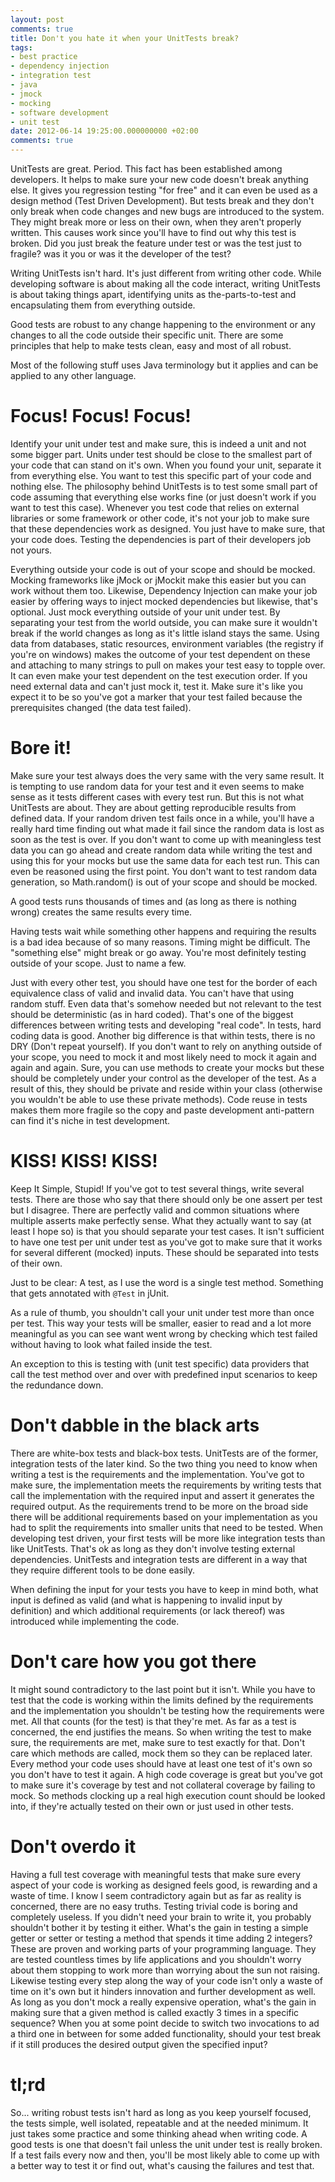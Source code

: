 ```yaml
---
layout: post
comments: true
title: Don't you hate it when your UnitTests break?
tags:
- best practice
- dependency injection
- integration test
- java
- jmock
- mocking
- software development
- unit test
date: 2012-06-14 19:25:00.000000000 +02:00
comments: true
---
```

UnitTests are great. Period. This fact has been established among developers. It helps to make sure your new code doesn't break anything else. It gives you regression testing "for free" and it can even be used as a design method (Test Driven Development). But tests break and they don't only break when code changes and new bugs are introduced to the system. They might break more or less on their own, when they aren't properly written. This causes work since you'll have to find out why this test is broken. Did you just break the feature under test or was the test just to fragile? was it you or was it the developer of the test?


Writing UnitTests isn't hard. It's just different from writing other code. While developing software is about making all the code interact, writing UnitTests is about taking things apart, identifying units as the-parts-to-test and encapsulating them from everything outside. 

Good tests are robust to any change happening to the environment or any changes to all the code outside their specific unit. There are some principles that help to make tests clean, easy and most of all robust.

Most of the following stuff uses Java terminology but it applies and can be applied to any other language.


# Focus! Focus! Focus! #
Identify your unit under test and make sure, this is indeed a unit and not some bigger part. Units under test should be close to the smallest part of your code that can stand on it's own. When you found your unit, separate it from everything else. You want to test this specific part of your code and nothing else. The philosophy behind UnitTests is to test some small part of code assuming that everything else works fine (or just doesn't work if you want to test this case). Whenever you test code that relies on external libraries or some framework or other code, it's not your job to make sure that these dependencies work as designed. You just have to make sure, that your code does. Testing the dependencies is part of their developers job not yours. 

Everything outside your code is out of your scope and should be mocked. Mocking frameworks like jMock or jMockit make this easier but you can work without them too. Likewise, Dependency Injection can make your job easier by offering ways to inject mocked dependencies but likewise, that's optional. Just mock everything outside of your unit under test. By separating your test from the world outside, you can make sure it wouldn't break if the world changes as long as it's little island stays the same. Using data from databases, static resources, environment variables (the registry if you're on windows) makes the outcome of your test dependent on these and attaching to many strings to pull on makes your test easy to topple over. It can even make your test dependent on the test execution order. If you need external data and can't just mock it, test it. Make sure it's like you expect it to be so you've got a marker that your test failed because the prerequisites changed (the data test failed).

# Bore it! #
Make sure your test always does the very same with the very same result. It is tempting to use random data for your test and it even seems to make sense as it tests different cases with every test run. But this is not what UnitTests are about. They are about getting reproducible results from defined data. If your random driven test fails once in a while, you'll have a really hard time finding out what made it fail since the random data is lost as soon as the test is over. If you don't want to come up with meaningless test data you can go ahead and create random data while writing the test and using this for your mocks but use the same data for each test run. This can even be reasoned using the first point. You don't want to test random data generation, so Math.random() is out of your scope and should be mocked.

A good tests runs thousands of times and (as long as there is nothing wrong) creates the same results every time.

Having tests wait while something other happens and requiring the results is a bad idea because of so many reasons. Timing might be difficult. The "something else" might break or go away. You're most definitely testing outside of your scope. Just to name a few.

Just with every other test, you should have one test for the border of each equivalence class of valid and invalid data. You can't have that using random stuff. Even data that's somehow needed but not relevant to the test should be deterministic (as in hard coded). That's one of the biggest differences between writing tests and developing "real code". In tests, hard coding data is good. Another big difference is that within tests, there is no DRY (Don't repeat yourself). If you don't want to rely on anything outside of your scope, you need to mock it and most likely need to mock it again and again and again. Sure, you can use methods to create your mocks but these should be completely under your control as the developer of the test. As a result of this, they should be private and reside within your class (otherwise you wouldn't be able to use these private methods). Code reuse in tests makes them more fragile so the copy and paste development anti-pattern can find it's niche in test development.


# KISS! KISS! KISS! #
Keep It Simple, Stupid! If you've got to test several things, write several tests. There are those who say that there should only be one assert per test but I disagree. There are perfectly valid and common situations where multiple asserts make perfectly sense. What they actually want to say (at least I hope so) is that you should separate your test cases. It isn't sufficient to have one test per unit under test as you've got to make sure that it works for several different (mocked) inputs. These should be separated into tests of their own.

Just to be clear: A test, as I use the word is a single test method. Something that gets annotated with ```@Test``` in jUnit.

As a rule of thumb, you shouldn't call your unit under test more than once per test. This way your tests will be smaller, easier to read and a lot more meaningful as you can see want went wrong by checking which test failed without having to look what failed inside the test.

An exception to this is testing with (unit test specific) data providers that call the test method over and over with predefined input scenarios to keep the redundance down.

# Don't dabble in the black arts #
There are white-box tests and black-box tests. UnitTests are of the former, integration tests of the later kind. So the two thing you need to know when writing a test is the requirements and the implementation. You've got to make sure, the implementation meets the requirements by writing tests that call the implementation with the required input and assert it generates the required output. As the requirements trend to be more on the broad side there will be additional requirements based on your implementation as you had to split the requirements into smaller units that need to be tested. When developing test driven, your first tests will be more like integration tests than like UnitTests. That's ok as long as they don't involve testing external dependencies. UnitTests and integration tests are different in a way that they require different tools to be done easily.

When defining the input for your tests you have to keep in mind both, what input is defined as valid (and what is happening to invalid input by definition) and which additional requirements (or lack thereof) was introduced while implementing the code.


# Don't care how you got there #
It might sound contradictory to the last point but it isn't. While you have to test that the code is working within the limits defined by the requirements and the implementation you shouldn't be testing how the requirements were met. All that counts (for the test) is that they're met. As far as a test is concerned, the end justifies the means. So when writing the test to make sure, the requirements are met, make sure to test exactly for that. Don't care which methods are called, mock them so they can be replaced later. Every method your code uses should have at least one test of it's own so you don't have to test it again. A high code coverage is great but you've got to make sure it's coverage by test and not collateral coverage by failing to mock. So methods clocking up a real high execution count should be looked into, if they're actually tested on their own or just used in other tests.

# Don't overdo it #
Having a full test coverage with meaningful tests that make sure every aspect of your code is working as designed feels good, is rewarding and a waste of time. I know I seem contradictory again but as far as reality is concerned, there are no easy truths. Testing trivial code is boring and completely useless. If you didn't need your brain to write it, you probably shouldn't bother it by testing it either. What's the gain in testing a simple getter or setter or testing a method that spends it time adding 2 integers? These are proven and working parts of your programming language. They are tested countless times by life applications and you shouldn't worry about them stopping to work more than worrying about the sun not raising. Likewise testing every step along the way of your code isn't only a waste of time on it's own but it hinders innovation and further development as well. As long as you don't mock a really expensive operation, what's the gain in making sure that a given method is called exactly 3 times in a specific sequence? When you at some point decide to switch two invocations to ad a third one in between for some added functionality, should your test break if it still produces the desired output given the specified input?

# tl;rd #
So... writing robust tests isn't hard as long as you keep yourself focused, the tests simple, well isolated, repeatable and at the needed minimum. It just takes some practice and some thinking ahead when writing code. A good tests is one that doesn't fail unless the unit under test is really broken. If a test fails every now and then, you'll be most likely able to come up with a better way to test it or find out, what's causing the failures and test that.
         